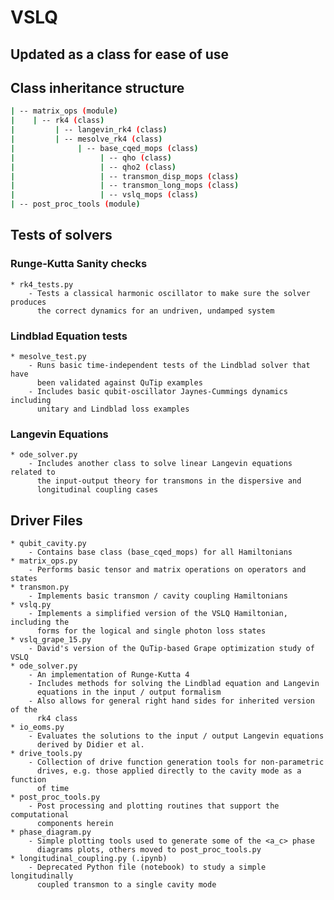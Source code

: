 # VSLQ
## Updated as a class for ease of use

## Class inheritance structure
```bash
| -- matrix_ops (module)
|    | -- rk4 (class)
|         | -- langevin_rk4 (class)
|         | -- mesolve_rk4 (class)
|              | -- base_cqed_mops (class)
|                   | -- qho (class) 
|                   | -- qho2 (class)
|                   | -- transmon_disp_mops (class) 
|                   | -- transmon_long_mops (class)
|                   | -- vslq_mops (class)
| -- post_proc_tools (module)
```

## Tests of solvers
### Runge-Kutta Sanity checks
    * rk4_tests.py
        - Tests a classical harmonic oscillator to make sure the solver produces
          the correct dynamics for an undriven, undamped system

### Lindblad Equation tests
    * mesolve_test.py
        - Runs basic time-independent tests of the Lindblad solver that have
          been validated against QuTip examples
        - Includes basic qubit-oscillator Jaynes-Cummings dynamics including
          unitary and Lindblad loss examples

### Langevin Equations
    * ode_solver.py
        - Includes another class to solve linear Langevin equations related to
          the input-output theory for transmons in the dispersive and
          longitudinal coupling cases

## Driver Files
    * qubit_cavity.py
        - Contains base class (base_cqed_mops) for all Hamiltonians
    * matrix_ops.py
        - Performs basic tensor and matrix operations on operators and states
    * transmon.py
        - Implements basic transmon / cavity coupling Hamiltonians
    * vslq.py
        - Implements a simplified version of the VSLQ Hamiltonian, including the
          forms for the logical and single photon loss states
    * vslq_grape_15.py
        - David's version of the QuTip-based Grape optimization study of VSLQ
    * ode_solver.py
        - An implementation of Runge-Kutta 4
        - Includes methods for solving the Lindblad equation and Langevin
          equations in the input / output formalism
        - Also allows for general right hand sides for inherited version of the
          rk4 class
    * io_eoms.py
        - Evaluates the solutions to the input / output Langevin equations
          derived by Didier et al.
    * drive_tools.py
        - Collection of drive function generation tools for non-parametric
          drives, e.g. those applied directly to the cavity mode as a function
          of time
    * post_proc_tools.py
        - Post processing and plotting routines that support the computational
          components herein
    * phase_diagram.py
        - Simple plotting tools used to generate some of the <a_c> phase
          diagrams plots, others moved to post_proc_tools.py
    * longitudinal_coupling.py (.ipynb)
        - Deprecated Python file (notebook) to study a simple longitudinally
          coupled transmon to a single cavity mode
